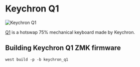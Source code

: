 # Keychron Q1

![Keychron Q1](https://cdn.shopify.com/s/files/1/0059/0630/1017/t/5/assets/keychronq1qmkviacustommechanicalkeyboardrotartyencoderknobversionwithdoublegasketdesignscrewinpcbstabilizerandhotswappablesouthfacingrgbbareboneuslayout-1639996031362.png)

[Q1](https://www.keychron.com/products/keychron-q1) is a hotswap 75% mechanical keyboard made by Keychron.

## Building Keychron Q1 ZMK firmware

```
west build -p -b keychron_q1
```
